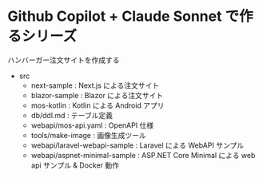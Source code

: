 # Github Copilot + Claude Sonnet で作るシリーズ

ハンバーガー注文サイトを作成する

- src
    - next-sample : Next.js による注文サイト
    - blazor-sample : Blazor による注文サイト
    - mos-kotlin : Kotlin による Android アプリ
    - db/ddl.md : テーブル定義
    - webapi/mos-api.yaml : OpenAPI 仕様
    - tools/make-image : 画像生成ツール
    - webapi/laravel-webapi-sample : Laravel による WebAPI サンプル
    - webapi/aspnet-minimal-sample : ASP.NET Core Minimal による web api サンプル & Docker 動作

